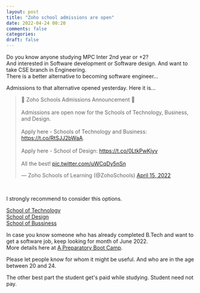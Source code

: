 ```yaml
---
layout: post
title: "Zoho school admissions are open"
date: 2022-04-24 00:20
comments: false
categories:
draft: false
---
```


Do you know anyone studying MPC Inter 2nd year or +2?  
And interested in Software development or Software design. And want to take CSE branch in Engineering.  
There is a better alternative to becoming software engineer...  

Admissions to that alternative opened yesterday. Here it is... 

<blockquote class="twitter-tweet"><p lang="en" dir="ltr">📢 Zoho Schools Admissions Announcement 📢 <br><br>Admissions are open now for the Schools of Technology, Business, and Design. <br><br>Apply here - Schools of Technology and Business: <a href="https://t.co/RtSJJ2bWaA">https://t.co/RtSJJ2bWaA</a>. <br><br>Apply here - School of Design: <a href="https://t.co/0LtkPwKjyv">https://t.co/0LtkPwKjyv</a><br><br>All the best! <a href="https://t.co/uWCqDy5nSn">pic.twitter.com/uWCqDy5nSn</a></p>&mdash; Zoho Schools of Learning (@ZohoSchools) <a href="https://twitter.com/ZohoSchools/status/1514848848966873090?ref_src=twsrc%5Etfw">April 15, 2022</a></blockquote> <script async src="https://platform.twitter.com/widgets.js" charset="utf-8"></script> <br>


I strongly recommend to consider this options.  

[School of Technology](https://www.zohoschools.com/zs-technology)  
[School of Design](https://www.zohoschools.com/zs-design)  
[School of Bussiness](https://www.zohoschools.com/zs-business)  

In case you know someone who has already completed B.Tech and want to get a software job, keep looking for month of June 2022.  
More details here at [A Preparatory
Boot Camp](https://www.zohoschools.com/gradstudies).

Please let people know for whom it might be useful. And who are in the age between 20 and 24.

The other best part the student get's paid while studying. Student need not pay.
